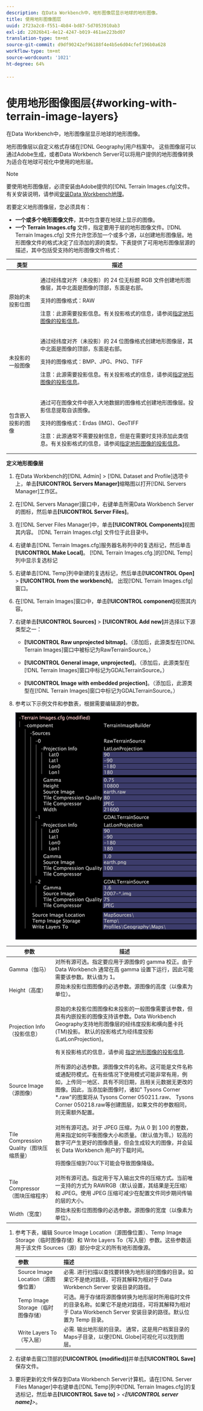 ```yaml
---
description: 在Data Workbench中，地形图像层显示地球的地形图像。
title: 使用地形图像图层
uuid: 2f23a2c8-f551-4b84-bd87-5d7053910ab3
exl-id: 22026b41-4e12-4247-b019-461ae223bd07
translation-type: tm+mt
source-git-commit: d9df90242ef96188f4e4b5e6d04cfef196b0a628
workflow-type: tm+mt
source-wordcount: '1021'
ht-degree: 64%

---
```


# 使用地形图像图层{#working-with-terrain-image-layers}

在Data Workbench中，地形图像层显示地球的地形图像。

地形图像层以自定义格式存储在[!DNL Geography]用户档案中。 这些图像层可以通过Adobe生成，或者Data Workbench Server可以将用户提供的地形图像转换为适合在地球可视化中使用的地形层。

>[!NOTE]
>
>要使用地形图像层，必须安装由Adobe提供的[!DNL Terrain Images.cfg]文件。 有关安装说明，请参阅[安装Data Workbench地理](../../../../home/c-geo-oview/c-inst-geo/c-inst-geo.md)。

若要定义地形图像层，您必须具有：

* **一个或多个地形图像文件**，其中包含要在地球上显示的图像。
* **一个 Terrain Images.cfg** 文件，指定要用于层的地形图像文件。[!DNL Terrain Images.cfg] 文件允许您添加一个或多个源，以创建地形图像层。地形图像文件的格式决定了应添加的源的类型。下表提供了可用地形图像层源的描述，其中包括受支持的地形图像文件格式：

<table id="table_BF8D5933BFBE45039BD164C258D3B450"> 
 <thead> 
  <tr> 
   <th colname="col1" class="entry"> 类型 </th> 
   <th colname="col2" class="entry"> 描述 </th> 
  </tr>
 </thead>
 <tbody> 
  <tr> 
   <td colname="col1"> 原始的未投影位图 </td> 
   <td colname="col2"> <p>通过经纬度对齐（未投影）的 24 位无标题 RGB 文件创建地形图像层，其中北面是图像的顶部，东面是右部。 </p> <p>支持的图像格式：RAW </p> <p> <p>注意：此源需要投影信息。有关投影格式的信息，请参阅<a href="../../../../home/c-geo-oview/c-wk-img-lyrs/c-trn-img-lyrs/c-proj-info-trn-imgs/c-proj-info-trn-imgs.md#concept-69b0c668038f4de9bf430a3a468a2abd">指定地形图像的投影信息</a>。 </p> </p> </td> 
  </tr> 
  <tr> 
   <td colname="col1"> 未投影的一般图像 </td> 
   <td colname="col2"> <p>通过经纬度对齐（未投影）的 24 位图像格式创建地形图像层，其中北面是图像的顶部，东面是右部。 </p> <p>支持的图像格式：BMP、JPG、PNG、TIFF </p> <p> <p>注意：此源需要投影信息。有关投影格式的信息，请参阅<a href="../../../../home/c-geo-oview/c-wk-img-lyrs/c-trn-img-lyrs/c-proj-info-trn-imgs/c-proj-info-trn-imgs.md#concept-69b0c668038f4de9bf430a3a468a2abd">指定地形图像的投影信息</a>。 </p> </p> </td> 
  </tr> 
  <tr> 
   <td colname="col1"> 包含嵌入投影的图像 </td> 
   <td colname="col2"> <p>通过可在图像文件中嵌入大地数据的图像格式创建地形图像层。投影信息提取自该图像。 </p> <p>支持的图像格式：Erdas (IMG)、GeoTIFF </p> <p> <p>注意：此源通常不需要投射信息，但是在需要时支持添加此类信息。有关投影格式的信息，请参阅<a href="../../../../home/c-geo-oview/c-wk-img-lyrs/c-trn-img-lyrs/c-proj-info-trn-imgs/c-proj-info-trn-imgs.md#concept-69b0c668038f4de9bf430a3a468a2abd">指定地形图像的投影信息</a>。 </p> </p> </td> 
  </tr> 
 </tbody> 
</table>

**定义地形图像层**

1. 在Data Workbench的[!DNL Admin] > [!DNL Dataset and Profile]选项卡上，单击&#x200B;**[!UICONTROL Servers Manager]**&#x200B;缩略图以打开[!DNL Servers Manager]工作区。

1. 在[!DNL Servers Manager]窗口中，右键单击所需Data Workbench Server的图标，然后单击&#x200B;**[!UICONTROL Server Files]**。

1. 在[!DNL Server Files Manager]中，单击&#x200B;**[!UICONTROL Components]**&#x200B;视图其内容。 [!DNL Terrain Images.cfg] 文件位于此目录中。

1. 右键单击[!DNL Terrain Images.cfg]服务器名称列中的复选标记，然后单击&#x200B;**[!UICONTROL Make Local]**。 [!DNL Terrain Images.cfg.]的[!DNL Temp]列中显示复选标记

1. 右键单击[!DNL Temp]列中新建的复选标记，然后单击&#x200B;**[!UICONTROL Open]** > **[!UICONTROL from the workbench]**。 出现[!DNL Terrain Images.cfg]窗口。

1. 在[!DNL Terrain Images]窗口中，单击&#x200B;**[!UICONTROL component]**&#x200B;视图其内容。

1. 右键单击&#x200B;**[!UICONTROL Sources]** > **[!UICONTROL Add new]**&#x200B;并选择以下源类型之一：

   * **[!UICONTROL Raw unprojected bitmap]**。（添加后，此源类型在[!DNL Terrain Images]窗口中被标记为RawTerrainSource。）

   * **[!UICONTROL General image, unprojected]**。（添加后，此源类型在[!DNL Terrain Images]窗口中标记为GDALTerrainSource。）

   * **[!UICONTROL Image with embedded projection]**。（添加后，此源类型在[!DNL Terrain Images]窗口中标记为GDALTerrainSource。）

1. 参考以下示例文件和参数表，根据需要编辑源的参数。

   ![](assets/cfg_TerrainImages_ALL.png)

<table id="table_83171CB58F8B4816BCCA9BFFD5ECD92A"> 
 <thead> 
  <tr> 
   <th colname="col1" class="entry"> 参数 </th> 
   <th colname="col2" class="entry"> 描述 </th> 
  </tr>
 </thead>
 <tbody> 
  <tr> 
   <td colname="col1"> Gamma（伽马） </td> 
   <td colname="col2"> 对所有源可选。指定要应用于源图像的 gamma 校正。由于 Data Workbench 通常在高 gamma 设置下运行，因此可能需要该参数。默认值为 1。 </td> 
  </tr> 
  <tr> 
   <td colname="col1"> Height（高度） </td> 
   <td colname="col2"> 原始未投影位图图像的必选参数。源图像的高度（以像素为单位）。 </td> 
  </tr> 
  <tr> 
   <td colname="col1"> Projection Info（投影信息） </td> 
   <td colname="col2"> <p>原始的未投影位图图像和未投影的一般图像需要该参数，但具有内嵌投影的图像支持该参数。Data Workbench<span class="wintitle"> Geography</span>支持地形图像层的经纬度投影和横向墨卡托(TM)投影。 默认的投影格式为经纬度投影 (LatLonProjection)。 </p> <p>有关投影格式的信息，请参阅 <a href="../../../../home/c-geo-oview/c-wk-img-lyrs/c-trn-img-lyrs/c-proj-info-trn-imgs/c-proj-info-trn-imgs.md#concept-69b0c668038f4de9bf430a3a468a2abd"> 指定地形图像的投影信息</a>. </p> </td> 
  </tr> 
  <tr> 
   <td colname="col1"> Source Image（源图像） </td> 
   <td colname="col2">所有源的必选参数。源图像文件的名称。这可能是文件名称或通配符模式。在有些情况下使用模式可能非常有用，例如，上传同一地区、具有不同日期，且相关元数据无更改的图像。因此，当添加新图像时，诸如"<span class="filepath"> Tysons Corner *.raw</span>"的图案将从<span class="filepath"> Tysons Corner 050211.raw</span>、<span class="filepath"> Tysons Corner 050218.raw</span>等创建图层，如果文件的参数相同，则无需额外配置。 </td> 
  </tr> 
  <tr> 
   <td colname="col1"> Tile Compression Quality（图块压缩质量） </td> 
   <td colname="col2"> <p>对所有源可选。对于 JPEG 压缩，为从 0 到 100 的整数，用来指定如何平衡图像大小和质量。（默认值为零。）较高的数字可产生更好的图像质量，但会生成较大的图像，并会延长 Data Workbench 用户的下载时间。 </p> <p>将图像压缩到70以下可能会导致图像降级。 </p> </td> 
  </tr> 
  <tr> 
   <td colname="col1"> Tile Compressor（图块压缩程序） </td> 
   <td colname="col2"> 对所有源可选。指定用于写入输出文件的压缩方式。当前唯一支持的方式为 RAWRGB（默认设置，其结果是无压缩）和 JPEG。使用 JPEG 压缩可减少在配置文件同步期间传输的层的大小。 </td> 
  </tr> 
  <tr> 
   <td colname="col1"> Width（宽度） </td> 
   <td colname="col2"> 原始未投影位图图像的必选参数。源图像的宽度（以像素为单位）。 </td> 
  </tr> 
 </tbody> 
</table>

1. 参考下表，编辑 Source Image Location（源图像位置）、Temp Image Storage（临时图像存储）和 Write Layers To（写入层）参数。这些参数适用于该文件 Sources（源）部分中定义的所有地形图像源。

   | 参数 | 描述 |
   |---|---|
   | Source Image Location（源图像位置） | 必需. 进行扫描以查找要转换为地形层的图像的目录。如果它不是绝对路径，可将其解释为相对于 Data Workbench Server 安装目录的路径。 |
   | Temp Image Storage（临时图像存储） | 可选。用于存储将源图像转换为地形层时所用临时文件的目录名称。如果它不是绝对路径，可将其解释为相对于 Data Workbench Server 安装目录的路径。默认位置为 Temp 目录。 |
   | Write Layers To（写入层） | 必需. 输出地形层的目录。 通常，这是用户档案目录的Maps子目录，以便[!DNL Globe]可视化可以找到图层。 |

1. 右键单击窗口顶部的&#x200B;**[!UICONTROL (modified)]**&#x200B;并单击&#x200B;**[!UICONTROL Save]**&#x200B;保存文件。

1. 要将更新的文件保存到Data Workbench Server计算机，请在[!DNL Server Files Manager]中右键单击[!DNL Temp]列中[!DNL Terrain Images.cfg]的复选标记，然后单击&#x200B;**[!UICONTROL Save to]** > *&lt;**[!UICONTROL server name]**>*。
